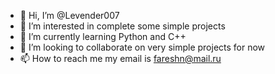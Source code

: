 - 👋 Hi, I’m @Levender007
- 👀 I’m interested in complete some simple projects
- 🌱 I’m currently learning Python and C++
- 💞️ I’m looking to collaborate on very simple projects for now
- 📫 How to reach me my email is fareshn@mail.ru

